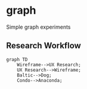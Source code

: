 # graph
Simple graph experiments


## Research Workflow
```mermaid
graph TD
    Wireframe-->UX Research;
    UX Research-->Wireframe;
    Baltic-->Dog;
    Condo-->Anaconda;
```
